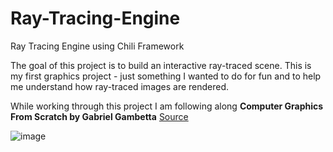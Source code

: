 # Ray-Tracing-Engine
Ray Tracing Engine using Chili Framework

The goal of this project is to build an interactive ray-traced scene. This is my first graphics project - just something I wanted to do for fun and to help me understand how ray-traced images are rendered.

While working through this project I am following along **__Computer Graphics From Scratch by Gabriel Gambetta__** [Source](https://gabrielgambetta.com/computer-graphics-from-scratch/)

![image](https://user-images.githubusercontent.com/49953451/196012381-e34a7af3-6988-430f-8af3-9bbabfd8212e.png)
